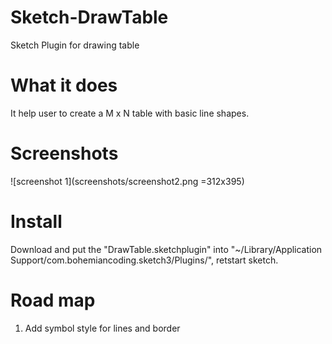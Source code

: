 # Sketch-DrawTable
Sketch Plugin for drawing table

# What it does
 
 It help user to create a M x N table with basic line shapes.

# Screenshots

![screenshot 1](screenshots/screenshot2.png =312x395)

# Install

Download and put the "DrawTable.sketchplugin" into "~/Library/Application Support/com.bohemiancoding.sketch3/Plugins/", retstart sketch.

# Road map

1. Add symbol style for lines and border


